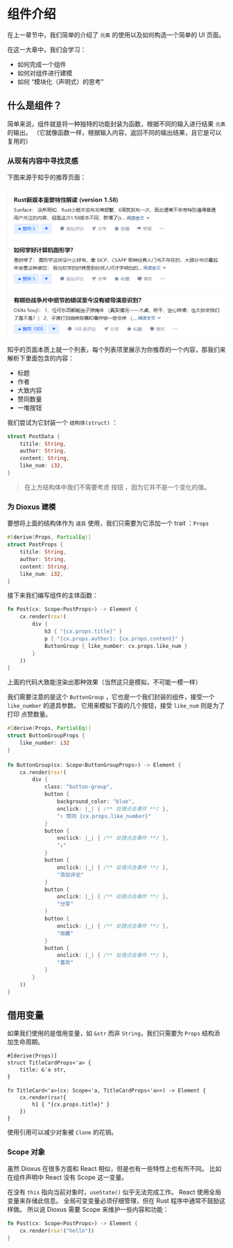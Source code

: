 # 组件介绍

在上一章节中，我们简单的介绍了 `元素` 的使用以及如何构造一个简单的 UI 页面。

在这一大章中，我们会学习：

- 如何完成一个组件
- 如何对组件进行建模
- 如何 “模块化（声明式）的思考”

## 什么是组件？

简单来说，组件就是将一种独特的功能封装为函数，根据不同的输入进行结果 `元素` 的输出。
（它就像函数一样，根据输入内容，返回不同的输出结果，且它是可以复用的）

### 从现有内容中寻找灵感

下图来源于知乎的推荐页面：

![ZHIHU](../../assets/components_zhihu_demo.png)

知乎的页面本质上就一个列表，每个列表项里展示为你推荐的一个内容，那我们来解析下里面包含的内容：

- 标题
- 作者
- 大致内容
- 赞同数量
- 一堆按钮

我们尝试为它封装一个 `结构体(struct)` ：

```rust
struct PostData {
    titile: String,
    author: String,
    content: String,
    like_num: i32,
}
```

> 在上方结构体中我们不需要考虑 按钮 ，因为它并不是一个变化的值。

### 为 Dioxus 建模

要想将上面的结构体作为 `道具` 使用，我们只需要为它添加一个 trait ：`Props`

```rust
#[derive(Props, PartialEq)]
struct PostProps {
    titile: String,
    author: String,
    content: String,
    like_num: i32,
}
```

接下来我们编写组件的主体函数：

```rust
fn Post(cx: Scope<PostProps>) -> Element {
    cx.render(rsx!(
        div {
            h3 { "{cx.props.title}" }
            p { "{cx.props.author}: {cx.props.content}" }
            ButtonGroup { like_number: cx.props.like_num }
        }
    ))
}
```

上面的代码大致能渲染出那种效果（当然这只是模拟，不可能一模一样）

我们需要注意的是这个 `ButtonGroup` ，它也是一个我们封装的组件，接受一个 `like_number` 的道具参数。
它用来模拟下面的几个按钮，接受 `like_num` 则是为了打印 点赞数量。

```rust
#[derive(Props, PartialEq)]
struct ButtonGroupProps {
    like_number: i32
}

fn ButtonGroup(cx: Scope<ButtonGroupProps>) -> Element {
    cx.render(rsx!(
        div {
            class: "button-group",
            button {
                background_color: "blue",
                onclick: |_| { /** 处理点击事件 **/ },
                "↑ 赞同 {cx.props.like_number}"
            }
            button {
                onclick: |_| { /** 处理点击事件 **/ },
                "↓"
            }
            button {
                onclick: |_| { /** 处理点击事件 **/ },
                "添加评论"
            }
            button {
                onclick: |_| { /** 处理点击事件 **/ },
                "分享"
            }
            button {
                onclick: |_| { /** 处理点击事件 **/ },
                "收藏"
            }
            button {
                onclick: |_| { /** 处理点击事件 **/ },
                "喜欢"
            }
        }
    ))
}
```

## 借用变量

如果我们使用的是借用变量，如 `&str` 而非 `String`，我们只需要为 `Props` 结构添加生命周期。

```
#[derive(Props)]
struct TitleCardProps<'a> {
    title: &'a str,
}

fn TitleCard<'a>(cx: Scope<'a, TitleCardProps<'a>>) -> Element {
    cx.render(rsx!{
        h1 { "{cx.props.title}" }
    })
}  
```

使用引用可以减少对象被 `Clone` 的花销。

### Scope 对象

虽然 Dioxus 在很多方面和 React 相似，但是也有一些特性上也有所不同。
比如在组件声明中 React 没有 Scope 这一变量。

在没有 `this` 指向当前对象时，`useState()` 似乎无法完成工作。
React 使用全局变量来存储此信息。
全局可变变量必须仔细管理，但在 Rust 程序中通常不鼓励这样做。
所以说 Dioxus 需要 Scope 来维护一些内容和功能：

```rust
fn Post(cx: Scope<PostProps>) -> Element {
    cx.render(rsx!("hello"))
}
```